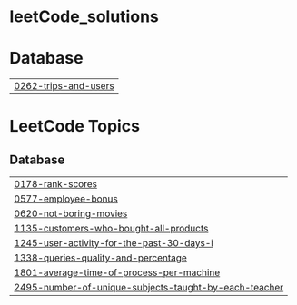 # leetCode_solutions


# Database
|  |
| ------- |
| [0262-trips-and-users](https://github.com/panjab1997/leetCode_solutions/tree/master/0262-trips-and-users) |
<!---LeetCode Topics Start-->
# LeetCode Topics
## Database
|  |
| ------- |
| [0178-rank-scores](https://github.com/panjab1997/leetCode_solutions/tree/master/0178-rank-scores) |
| [0577-employee-bonus](https://github.com/panjab1997/leetCode_solutions/tree/master/0577-employee-bonus) |
| [0620-not-boring-movies](https://github.com/panjab1997/leetCode_solutions/tree/master/0620-not-boring-movies) |
| [1135-customers-who-bought-all-products](https://github.com/panjab1997/leetCode_solutions/tree/master/1135-customers-who-bought-all-products) |
| [1245-user-activity-for-the-past-30-days-i](https://github.com/panjab1997/leetCode_solutions/tree/master/1245-user-activity-for-the-past-30-days-i) |
| [1338-queries-quality-and-percentage](https://github.com/panjab1997/leetCode_solutions/tree/master/1338-queries-quality-and-percentage) |
| [1801-average-time-of-process-per-machine](https://github.com/panjab1997/leetCode_solutions/tree/master/1801-average-time-of-process-per-machine) |
| [2495-number-of-unique-subjects-taught-by-each-teacher](https://github.com/panjab1997/leetCode_solutions/tree/master/2495-number-of-unique-subjects-taught-by-each-teacher) |
<!---LeetCode Topics End-->